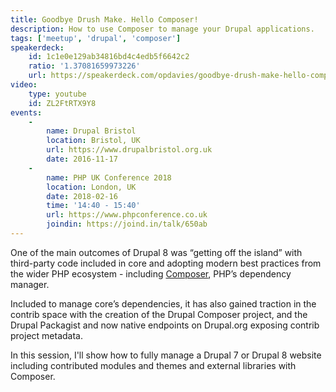 ```yaml
---
title: Goodbye Drush Make. Hello Composer!
description: How to use Composer to manage your Drupal applications.
tags: ['meetup', 'drupal', 'composer']
speakerdeck:
    id: 1c1e0e129ab34816bd4c4edb5f6642c2
    ratio: '1.37081659973226'
    url: https://speakerdeck.com/opdavies/goodbye-drush-make-hello-composer
video:
    type: youtube
    id: ZL2FtRTX9Y8
events:
    -
        name: Drupal Bristol
        location: Bristol, UK
        url: https://www.drupalbristol.org.uk
        date: 2016-11-17
    -
        name: PHP UK Conference 2018
        location: London, UK
        date: 2018-02-16
        time: '14:40 - 15:40'
        url: https://www.phpconference.co.uk
        joindin: https://joind.in/talk/650ab
---
```


One of the main outcomes of Drupal 8 was “getting off the island” with third-party code included in core and adopting modern best practices from the wider PHP ecosystem - including [Composer][1], PHP’s dependency manager.

Included to manage core’s dependencies, it has also gained traction in the contrib space with the creation of the Drupal Composer project, and the Drupal Packagist and now native endpoints on Drupal.org exposing contrib project metadata.

In this session, I'll show how to fully manage a Drupal 7 or Drupal 8 website including contributed modules and themes and external libraries with Composer.

[1]: https://getcomposer.org
